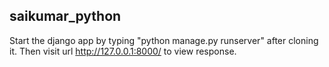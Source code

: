 ## saikumar_python
Start the django app by typing "python manage.py runserver" after cloning it. Then visit url http://127.0.0.1:8000/ to view response.
